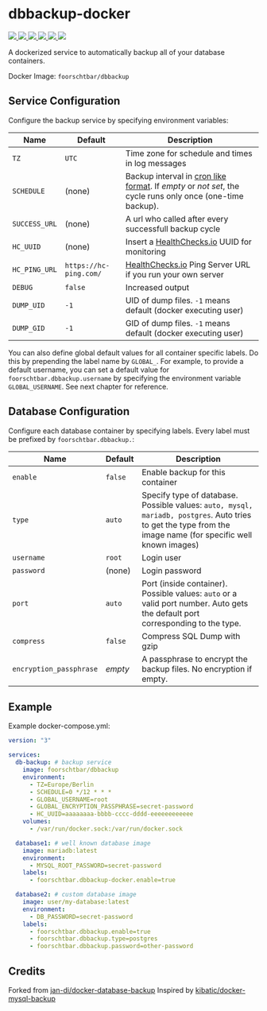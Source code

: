 # dbbackup-docker

[
  ![](https://img.shields.io/docker/v/foorschtbar/dbbackup?style=plastic&sort=date)
  ![](https://img.shields.io/docker/pulls/foorschtbar/dbbackup?style=plastic)
  ![](https://img.shields.io/docker/stars/foorschtbar/dbbackup?style=plastic)
  ![](https://img.shields.io/docker/image-size/foorschtbar/dbbackup?style=plastic)
  ![](https://img.shields.io/github/workflow/status/foorschtbar/dbbackup-docker/CI%20Workflow?style=plastic)
](https://hub.docker.com/repository/docker/foorschtbar/dbbackup)
[
  ![](https://img.shields.io/github/last-commit/foorschtbar/dbbackup-docker?style=plastic)
](https://github.com/foorschtbar/dbbackup-docker)


A dockerized service to automatically backup all of your database containers.

Docker Image: `foorschtbar/dbbackup`

## Service Configuration

Configure the backup service by specifying environment variables:

Name | Default | Description
--- | --- | ---
`TZ` | `UTC` | Time zone for schedule and times in log messages
`SCHEDULE` | (none) | Backup interval in [cron like format](http://en.wikipedia.org/wiki/Cron). If _empty_ or _not set_, the cycle runs only once (one-time backup).
`SUCCESS_URL` | (none) | A url who called after every successfull backup cycle
`HC_UUID`  | (none) | Insert a [HealthChecks.io](https://healthchecks.io/) UUID for monitoring
`HC_PING_URL`  | `https://hc-ping.com/` | [HealthChecks.io](https://healthchecks.io/) Ping Server URL if you run your own server
`DEBUG` | `false` | Increased output
`DUMP_UID` | `-1` | UID of dump files. `-1` means default (docker executing user)
`DUMP_GID` | `-1` | GID of dump files. `-1` means default (docker executing user)

You can also define global default values for all container specific labels. Do this by prepending the label name by `GLOBAL_`. For example, to provide a default username, you can set a default value for `foorschtbar.dbbackup.username` by specifying the environment variable `GLOBAL_USERNAME`. See next chapter for reference.

## Database Configuration

Configure each database container by specifying labels. Every label must be prefixed by `foorschtbar.dbbackup.`:

Name | Default | Description
--- | --- | ---
`enable` | `false` | Enable backup for this container
`type` | `auto` | Specify type of database. Possible values: `auto, mysql, mariadb, postgres`. Auto tries to get the type from the image name (for specific well known images)
`username` | `root` | Login user
`password` | (none) | Login password
`port` | `auto` | Port (inside container). Possible values: `auto` or a valid port number. Auto gets the default port corresponding to the type.
`compress` | `false` | Compress SQL Dump with gzip
`encryption_passphrase` | _empty_ | A passphrase to encrypt the backup files. No encryption if empty.

## Example

Example docker-compose.yml:

```yml
version: "3"

services:
  db-backup: # backup service
    image: foorschtbar/dbbackup
    environment:
      - TZ=Europe/Berlin
      - SCHEDULE=0 */12 * * *
      - GLOBAL_USERNAME=root
      - GLOBAL_ENCRYPTION_PASSPHRASE=secret-password
      - HC_UUID=aaaaaaaa-bbbb-cccc-dddd-eeeeeeeeeeee
    volumes:
      - /var/run/docker.sock:/var/run/docker.sock

  database1: # well known database image
    image: mariadb:latest
    environment:
      - MYSQL_ROOT_PASSWORD=secret-password
    labels:
      - foorschtbar.dbbackup-docker.enable=true

  database2: # custom database image
    image: user/my-database:latest
    environment:
      - DB_PASSWORD=secret-password
    labels:
      - foorschtbar.dbbackup.enable=true
      - foorschtbar.dbbackup.type=postgres
      - foorschtbar.dbbackup.password=other-password
```

## Credits

Forked from [jan-di/docker-database-backup](https://github.com/jan-di/docker-database-backup)
Inspired by [kibatic/docker-mysql-backup](https://github.com/kibatic/docker-mysql-backup)